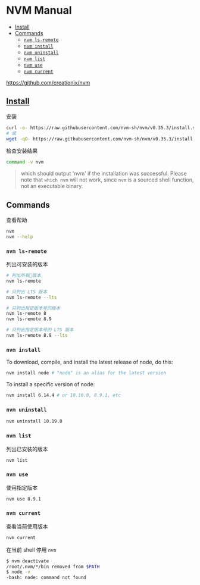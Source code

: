 <!-- omit in toc -->
# NVM Manual

- [Install](#install)
- [Commands](#commands)
  - [`nvm ls-remote`](#nvm-ls-remote)
  - [`nvm install`](#nvm-install)
  - [`nvm uninstall`](#nvm-uninstall)
  - [`nvm list`](#nvm-list)
  - [`nvm use`](#nvm-use)
  - [`nvm current`](#nvm-current)

<https://github.com/creationix/nvm>

## [Install](https://github.com/nvm-sh/nvm#installation-and-update)

安装

```bash
curl -o- https://raw.githubusercontent.com/nvm-sh/nvm/v0.35.3/install.sh | bash
# 或
wget -qO- https://raw.githubusercontent.com/nvm-sh/nvm/v0.35.3/install.sh | bash
```

检查安装结果

```bash
command -v nvm
```

> which should output 'nvm' if the installation was successful. Please note that `which nvm` will not work, since `nvm` is a sourced shell function, not an executable binary.

<!-- #nvm-cmd -->
## Commands

查看帮助

```bash
nvm
nvm --help
```

### `nvm ls-remote`

列出可安装的版本

```bash
# 列出所有版本
nvm ls-remote

# 只列出 LTS 版本
nvm ls-remote --lts

# 只列出指定版本号的版本
nvm ls-remote 8
nvm ls-remote 8.9

# 只列出指定版本号的 LTS 版本
nvm ls-remote 8.9 --lts
```

### `nvm install`

To download, compile, and install the latest release of node, do this:

```bash
nvm install node # "node" is an alias for the latest version
```

To install a specific version of node:

```bash
nvm install 6.14.4 # or 10.10.0, 8.9.1, etc
```

### `nvm uninstall`

```bash
nvm uninstall 10.19.0
```

### `nvm list`

列出已安装的版本

```bash
nvm list
```

### `nvm use`

使用指定版本

```bash
nvm use 8.9.1
```

### `nvm current`

查看当前使用版本

```bash
nvm current
```

在当前 shell 停用 `nvm`

```bash
$ nvm deactivate
/root/.nvm/*/bin removed from $PATH
$ node -v
-bash: node: command not found
```
